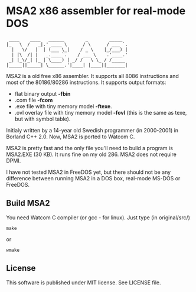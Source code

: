 # MSA2 x86 assembler for real-mode DOS
     ____    ____   ______        _        _____   
    |_   \  /   _|.' ____ \      / \      / ___ `. 
      |   \/   |  | (___ \_|    / _ \    |_/___) | 
      | |\  /| |   _.____`.    / ___ \    .'____.' 
     _| |_\/_| |_ | \____) | _/ /   \ \_ / /_____  
    |_____||_____| \______.'|____| |____||_______| 

MSA2 is a old free x86 assembler. It supports all 8086 instructions and
most of the 80186/80286 instructions. It supports output formats:

* flat binary output **-fbin**
* .com file **-fcom**
* .exe file with tiny memory model **-ftexe**.
* .ovl overlay file with tiny memory model **-fovl** (this is the same as texe, but with symbol table).

Initialy written by a 14-year old Swedish programmer (in 2000-2001) in
Borland C++ 2.0. Now, MSA2 is ported to Watcom C.

MSA2 is pretty fast and the only file you'll need to build a program is
MSA2.EXE (30 KB). It runs fine on my old 286. MSA2 does not require DPMI.

I have not tested MSA2 in FreeDOS yet, but there should not be any
difference between running MSA2 in a DOS box, real-mode MS-DOS or FreeDOS.

## Build MSA2

You need Watcom C compiler (or gcc - for linux). Just type (in original/src/)

    make

or

    wmake

## License

This software is published under MIT license. See LICENSE file.

